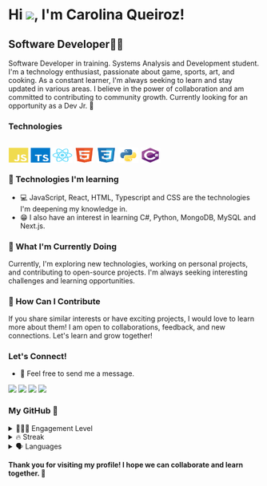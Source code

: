 # Hi <img src="https://media.giphy.com/media/hvRJCLFzcasrR4ia7z/giphy.gif" width="25px">, I'm Carolina Queiroz!

## Software Developer👩‍💻
Software Developer in training. Systems Analysis and Development student. I'm a technology enthusiast, passionate about game, sports, art, and cooking. As a constant learner, I'm always seeking to learn and stay updated in various areas. I believe in the power of collaboration and am committed to contributing to community growth. Currently looking for an opportunity as a Dev Jr. 🤖

### Technologies
<div style="display: inline_block"><br>
  <img align="center" alt="Carol-Js" height="30" width="40" src="https://raw.githubusercontent.com/devicons/devicon/master/icons/javascript/javascript-plain.svg">
  <img align="center" alt="Carol-Js" height="30" width="40" src="https://raw.githubusercontent.com/devicons/devicon/master/icons/typescript/typescript-plain.svg">
  <img align="center" alt="Carol-React" height="30" width="40" src="https://raw.githubusercontent.com/devicons/devicon/master/icons/react/react-original.svg">
  <img align="center" alt="Carol-HTML" height="30" width="40" src="https://raw.githubusercontent.com/devicons/devicon/master/icons/html5/html5-original.svg">
  <img align="center" alt="Carol-CSS" height="30" width="40" src="https://raw.githubusercontent.com/devicons/devicon/master/icons/css3/css3-original.svg">
  <img align="center" alt="Carol-PYTHON" height="30" width="40" src="https://raw.githubusercontent.com/devicons/devicon/master/icons/python/python-original.svg">
  <img align="center" alt="Carol-Csharp" height="30" width="40" src="https://raw.githubusercontent.com/devicons/devicon/master/icons/csharp/csharp-original.svg">
</div>
</div>
</div>

### 🌱 Technologies I'm learning
- 💻 JavaScript, React, HTML, Typescript and CSS are the technologies I'm deepening my knowledge in.
- 😁​ I also have an interest in learning C#, Python, MongoDB, MySQL and Next.js.

### 🫣 What I'm Currently Doing
Currently, I'm exploring new technologies, working on personal projects, and contributing to open-source projects. I'm always seeking interesting challenges and learning opportunities.

### 🚀​ How Can I Contribute
If you share similar interests or have exciting projects, I would love to learn more about them! I am open to collaborations, feedback, and new connections. Let's learn and grow together!

### Let's Connect!
- 💬 Feel free to send me a message.
<div> 
  <a href="https://instagram.com/linaqueirozdev" target="_blank"><img src="https://img.shields.io/badge/-Instagram-%23E4405F?style=for-the-badge&logo=instagram&logoColor=white" target="_blank"></a>
  <a href="https://discord.gg/caqueirozx" target="_blank"><img src="https://img.shields.io/badge/Discord-7289DA?style=for-the-badge&logo=discord&logoColor=white" target="_blank"></a> 
  <a href = "mailto:caqueirozdev@gmail.com"><img src="https://img.shields.io/badge/-Gmail-%23333?style=for-the-badge&logo=gmail&logoColor=white" target="_blank"></a>
  <a href="https://www.linkedin.com/in/carolina-queiroz-249144189/" target="_blank"><img src="https://img.shields.io/badge/-LinkedIn-%230077B5?style=for-the-badge&logo=linkedin&logoColor=white" target="_blank"></a> 
  
</div>

### My GitHub 🎯
<details>
  <summary> 👩🏽‍🎓 Engagement Level </summary>
  <p>
    <img src="https://github-readme-stats.vercel.app/api?username=caqueirozdev&show_icons=true&theme=radical" alt="GitHub Stats">
  </p>
</details>
<details>
  <summary> 🔥 Streak </summary>
  <p>
    <img src="https://streak-stats.demolab.com?user=caqueirozdev&theme=radical&hide_border=true&locale=en" alt="GitHub Streak">
  </p>
</details>
<details>
  <summary> 🗣️ Languages </summary>
  <p>
    <img src="https://github-readme-stats.vercel.app/api/top-langs/?username=caqueirozdev&size_weight=0.5&count_weight=0.5&theme=radical" alt="Top Langs">
  </p>
</details>

**Thank you for visiting my profile! I hope we can collaborate and learn together. 🚀**
